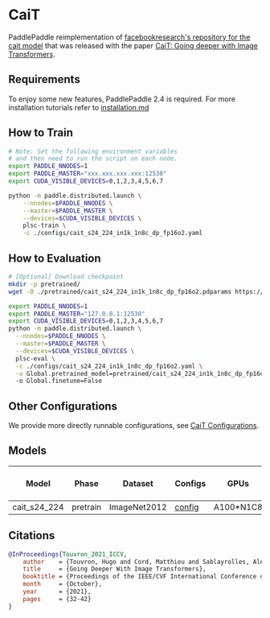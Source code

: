 # CaiT

PaddlePaddle reimplementation of [facebookresearch's repository for the cait model](https://github.com/facebookresearch/deit) that was released with the paper [CaiT: Going deeper with Image Transformers](https://arxiv.org/abs/2103.17239).

## Requirements
To enjoy some new features, PaddlePaddle 2.4 is required. For more installation tutorials 
refer to [installation.md](../../../tutorials/get_started/installation.md)

## How to Train

```bash
# Note: Set the following environment variables 
# and then need to run the script on each node.
export PADDLE_NNODES=1
export PADDLE_MASTER="xxx.xxx.xxx.xxx:12538"
export CUDA_VISIBLE_DEVICES=0,1,2,3,4,5,6,7

python -m paddle.distributed.launch \
    --nnodes=$PADDLE_NNODES \
    --master=$PADDLE_MASTER \
    --devices=$CUDA_VISIBLE_DEVICES \
    plsc-train \
    -c ./configs/cait_s24_224_in1k_1n8c_dp_fp16o2.yaml
```

## How to Evaluation

```bash
# [Optional] Download checkpoint
mkdir -p pretrained/
wget -O ./pretrained/cait_s24_224_in1k_1n8c_dp_fp16o2.pdparams https://plsc.bj.bcebos.com/models/cait/v2.4/cait_s24_224_in1k_1n8c_dp_fp16o2.pdparams

```

```bash
export PADDLE_NNODES=1
export PADDLE_MASTER="127.0.0.1:12538"
export CUDA_VISIBLE_DEVICES=0,1,2,3,4,5,6,7
python -m paddle.distributed.launch \
  --nnodes=$PADDLE_NNODES \
  --master=$PADDLE_MASTER \
  --devices=$CUDA_VISIBLE_DEVICES \
  plsc-eval \
  -c ./configs/cait_s24_224_in1k_1n8c_dp_fp16o2.yaml \
  -o Global.pretrained_model=pretrained/cait_s24_224_in1k_1n8c_dp_fp16o2
  -o Global.finetune=False
```

## Other Configurations
We provide more directly runnable configurations, see [CaiT Configurations](./configs/).


## Models

| Model        | Phase    | Dataset      | Configs                                                      | GPUs      | Img/sec | Top1 Acc | Pre-trained checkpoint                                       | Fine-tuned checkpoint | Log                                                          |
| ------------ | -------- | ------------ | ------------------------------------------------------------ | --------- | ------- | -------- | ------------------------------------------------------------ | --------------------- | ------------------------------------------------------------ |
| cait_s24_224 | pretrain | ImageNet2012 | [config](./configs/cait_s24_224_in1k_1n8c_dp_fp16o2.yaml) | A100*N1C8 | 2473    | 0.82628  | [download](https://plsc.bj.bcebos.com/models/cait/v2.4/cait_s24_224_in1k_1n8c_dp_fp16o2.pdparams) |                       | [log](https://plsc.bj.bcebos.com/models/cait/v2.4/cait_s24_224_in1k_1n8c_dp_fp16o2.log) |



## Citations

```bibtex
@InProceedings{Touvron_2021_ICCV,
    author    = {Touvron, Hugo and Cord, Matthieu and Sablayrolles, Alexandre and Synnaeve, Gabriel and J\'egou, Herv\'e},
    title     = {Going Deeper With Image Transformers},
    booktitle = {Proceedings of the IEEE/CVF International Conference on Computer Vision (ICCV)},
    month     = {October},
    year      = {2021},
    pages     = {32-42}
}
```
